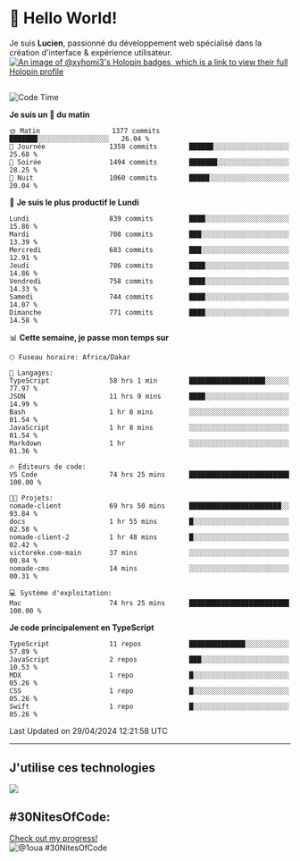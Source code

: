 # 👋 Hello World!

Je suis **Lucien**, passionné du développement web spécialisé dans la création d'interface & expérience utilisateur.
[![An image of @xyhomi3's Holopin badges, which is a link to view their full Holopin profile](https://holopin.me/xyhomi3)](https://holopin.io/@xyhomi3)

##

<!--START_SECTION:waka-->
![Code Time](http://img.shields.io/badge/Code%20Time-1%2C088%20hrs%2048%20mins-blue)

**Je suis un 🐤 du matin** 

```text
🌞 Matin                  1377 commits        ███████░░░░░░░░░░░░░░░░░░   26.04 % 
🌆 Journée                1358 commits        ██████░░░░░░░░░░░░░░░░░░░   25.68 % 
🌃 Soirée                 1494 commits        ███████░░░░░░░░░░░░░░░░░░   28.25 % 
🌙 Nuit                   1060 commits        █████░░░░░░░░░░░░░░░░░░░░   20.04 % 
```
📅 **Je suis le plus productif le Lundi** 

```text
Lundi                    839 commits         ████░░░░░░░░░░░░░░░░░░░░░   15.86 % 
Mardi                    708 commits         ███░░░░░░░░░░░░░░░░░░░░░░   13.39 % 
Mercredi                 683 commits         ███░░░░░░░░░░░░░░░░░░░░░░   12.91 % 
Jeudi                    786 commits         ████░░░░░░░░░░░░░░░░░░░░░   14.86 % 
Vendredi                 758 commits         ████░░░░░░░░░░░░░░░░░░░░░   14.33 % 
Samedi                   744 commits         ████░░░░░░░░░░░░░░░░░░░░░   14.07 % 
Dimanche                 771 commits         ████░░░░░░░░░░░░░░░░░░░░░   14.58 % 
```


📊 **Cette semaine, je passe mon temps sur** 

```text
🕑︎ Fuseau horaire: Africa/Dakar

💬 Langages: 
TypeScript               58 hrs 1 min        ███████████████████░░░░░░   77.97 % 
JSON                     11 hrs 9 mins       ████░░░░░░░░░░░░░░░░░░░░░   14.99 % 
Bash                     1 hr 8 mins         ░░░░░░░░░░░░░░░░░░░░░░░░░   01.54 % 
JavaScript               1 hr 8 mins         ░░░░░░░░░░░░░░░░░░░░░░░░░   01.54 % 
Markdown                 1 hr                ░░░░░░░░░░░░░░░░░░░░░░░░░   01.36 % 

🔥 Éditeurs de code: 
VS Code                  74 hrs 25 mins      █████████████████████████   100.00 % 

🐱‍💻 Projets: 
nomade-client            69 hrs 50 mins      ███████████████████████░░   93.84 % 
docs                     1 hr 55 mins        █░░░░░░░░░░░░░░░░░░░░░░░░   02.58 % 
nomade-client-2          1 hr 48 mins        █░░░░░░░░░░░░░░░░░░░░░░░░   02.42 % 
victoreke.com-main       37 mins             ░░░░░░░░░░░░░░░░░░░░░░░░░   00.84 % 
nomade-cms               14 mins             ░░░░░░░░░░░░░░░░░░░░░░░░░   00.31 % 

💻 Système d'exploitation: 
Mac                      74 hrs 25 mins      █████████████████████████   100.00 % 
```

**Je code principalement en TypeScript** 

```text
TypeScript               11 repos            ██████████████░░░░░░░░░░░   57.89 % 
JavaScript               2 repos             ███░░░░░░░░░░░░░░░░░░░░░░   10.53 % 
MDX                      1 repo              █░░░░░░░░░░░░░░░░░░░░░░░░   05.26 % 
CSS                      1 repo              █░░░░░░░░░░░░░░░░░░░░░░░░   05.26 % 
Swift                    1 repo              █░░░░░░░░░░░░░░░░░░░░░░░░   05.26 % 
```




 Last Updated on 29/04/2024 12:21:58 UTC
<!--END_SECTION:waka-->
---

## J'utilise ces technologies

<p align="left">
  <a href="https://skillicons.dev">
    <img src="https://skillicons.dev/icons?i=ts,js,md,scss,tailwind,react,redux,docker,express,astro,vite,nextjs,vercel,figma,ableton" />
  </a>
</p>

## #30NitesOfCode:
  [Check out my progress!](https://www.codedex.io/@1oua/30-nites-of-code)  
  ![@1oua #30NitesOfCode](https://www.codedex.io/api/petStatus?user=1oua)
